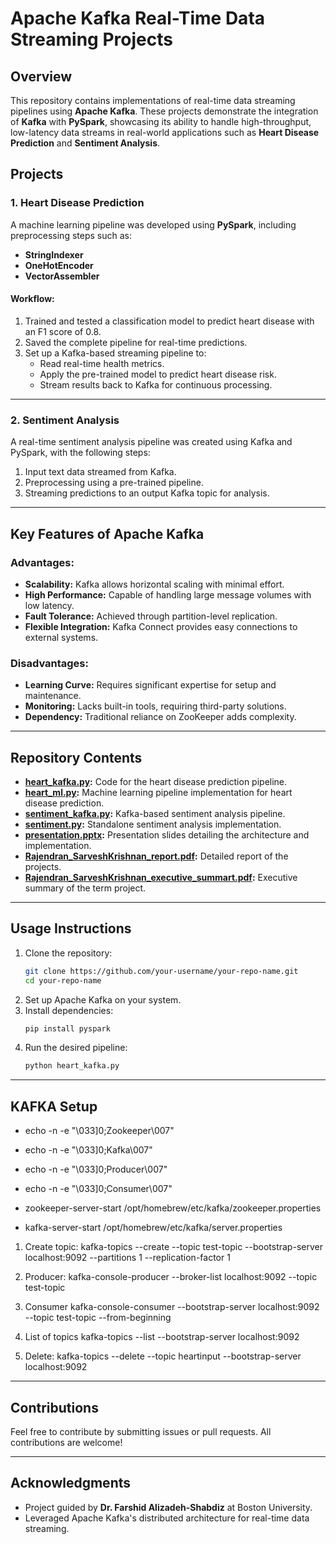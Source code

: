 
# Apache Kafka Real-Time Data Streaming Projects

## Overview
This repository contains implementations of real-time data streaming pipelines using **Apache Kafka**. These projects demonstrate the integration of **Kafka** with **PySpark**, showcasing its ability to handle high-throughput, low-latency data streams in real-world applications such as **Heart Disease Prediction** and **Sentiment Analysis**.

## Projects

### 1. Heart Disease Prediction
A machine learning pipeline was developed using **PySpark**, including preprocessing steps such as:
- **StringIndexer**
- **OneHotEncoder**
- **VectorAssembler**

#### Workflow:
1. Trained and tested a classification model to predict heart disease with an F1 score of 0.8.
2. Saved the complete pipeline for real-time predictions.
3. Set up a Kafka-based streaming pipeline to:
   - Read real-time health metrics.
   - Apply the pre-trained model to predict heart disease risk.
   - Stream results back to Kafka for continuous processing.

---

### 2. Sentiment Analysis
A real-time sentiment analysis pipeline was created using Kafka and PySpark, with the following steps:
1. Input text data streamed from Kafka.
2. Preprocessing using a pre-trained pipeline.
3. Streaming predictions to an output Kafka topic for analysis.

---

## Key Features of Apache Kafka

### Advantages:
- **Scalability:** Kafka allows horizontal scaling with minimal effort.
- **High Performance:** Capable of handling large message volumes with low latency.
- **Fault Tolerance:** Achieved through partition-level replication.
- **Flexible Integration:** Kafka Connect provides easy connections to external systems.

### Disadvantages:
- **Learning Curve:** Requires significant expertise for setup and maintenance.
- **Monitoring:** Lacks built-in tools, requiring third-party solutions.
- **Dependency:** Traditional reliance on ZooKeeper adds complexity.

---

## Repository Contents
- **[heart_kafka.py](heart_kafka.py):** Code for the heart disease prediction pipeline.
- **[heart_ml.py](heart_ml.py):** Machine learning pipeline implementation for heart disease prediction.
- **[sentiment_kafka.py](sentiment_kafka.py):** Kafka-based sentiment analysis pipeline.
- **[sentiment.py](sentiment.py):** Standalone sentiment analysis implementation.
- **[presentation.pptx](presentation.pptx):** Presentation slides detailing the architecture and implementation.
- **[Rajendran_SarveshKrishnan_report.pdf](Rajendran_SarveshKrishnan_report.pdf):** Detailed report of the projects.
- **[Rajendran_SarveshKrishnan_executive_summart.pdf](Rajendran_SarveshKrishnan_executive_summart.pdf):** Executive summary of the term project.

---

## Usage Instructions
1. Clone the repository:
   ```bash
   git clone https://github.com/your-username/your-repo-name.git
   cd your-repo-name
   ```
2. Set up Apache Kafka on your system.
3. Install dependencies:
   ```bash
   pip install pyspark
   ```
4. Run the desired pipeline:
   ```bash
   python heart_kafka.py
   ```

---

## KAFKA Setup

- echo -n -e "\033]0;Zookeeper\007"
- echo -n -e "\033]0;Kafka\007"
- echo -n -e "\033]0;Producer\007"
- echo -n -e "\033]0;Consumer\007"

- zookeeper-server-start /opt/homebrew/etc/kafka/zookeeper.properties

- kafka-server-start /opt/homebrew/etc/kafka/server.properties

1. Create topic:
kafka-topics --create --topic test-topic --bootstrap-server localhost:9092 --partitions 1 --replication-factor 1

2. Producer:
kafka-console-producer --broker-list localhost:9092 --topic test-topic

3. Consumer 
kafka-console-consumer --bootstrap-server localhost:9092 --topic test-topic --from-beginning

4. List of topics
kafka-topics --list --bootstrap-server localhost:9092

5. Delete:
kafka-topics --delete --topic heartinput --bootstrap-server localhost:9092

---

## Contributions
Feel free to contribute by submitting issues or pull requests. All contributions are welcome!

---

## Acknowledgments
- Project guided by **Dr. Farshid Alizadeh-Shabdiz** at Boston University.
- Leveraged Apache Kafka's distributed architecture for real-time data streaming.
